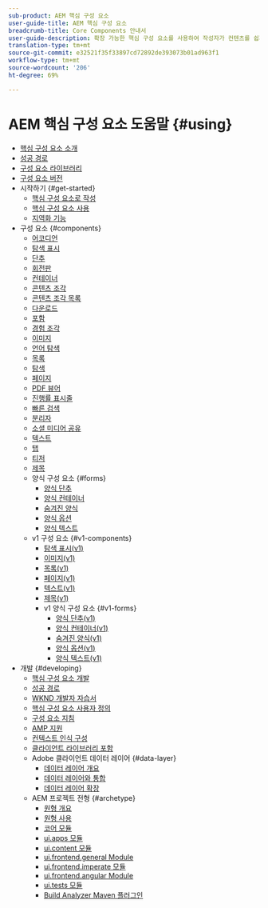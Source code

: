 ```yaml
---
sub-product: AEM 핵심 구성 요소
user-guide-title: AEM 핵심 구성 요소
breadcrumb-title: Core Components 안내서
user-guide-description: 확장 가능한 핵심 구성 요소를 사용하여 작성자가 컨텐츠를 쉽게 만들 수 있습니다.
translation-type: tm+mt
source-git-commit: e32521f35f33897cd72892de393073b01ad963f1
workflow-type: tm+mt
source-wordcount: '206'
ht-degree: 69%

---
```



# AEM 핵심 구성 요소 도움말 {#using}

+ [핵심 구성 요소 소개](introduction.md)
+ [성공 경로](developing/success.md)
+ [구성 요소 라이브러리](https://adobe.com/go/aem_cmp_library)
+ [구성 요소 버전](versions.md)
+ 시작하기 {#get-started}
   + [핵심 구성 요소로 작성](get-started/authoring.md)
   + [핵심 구성 요소 사용](get-started/using.md)
   + [지역화 기능](get-started/localization.md)
+ 구성 요소 {#components}
   + [어코디언](components/accordion.md)
   + [탐색 표시](components/breadcrumb.md)
   + [단추](components/button.md)
   + [회전판](components/carousel.md)
   + [컨테이너](components/container.md)
   + [콘텐츠 조각](components/content-fragment-component.md)
   + [콘텐츠 조각 목록](components/content-fragment-list.md)
   + [다운로드](components/download.md)
   + [포함](components/embed.md)
   + [경험 조각](components/experience-fragment.md)
   + [이미지](components/image.md)
   + [언어 탐색](components/language-navigation.md)
   + [목록](components/list.md)
   + [탐색](components/navigation.md)
   + [페이지](components/page.md)
   + [PDF 뷰어](components/pdf-viewer.md)
   + [진행률 표시줄](components/progress-bar.md)
   + [빠른 검색](components/quick-search.md)
   + [분리자](components/separator.md)
   + [소셜 미디어 공유](components/sharing.md)
   + [텍스트](components/text.md)
   + [탭](components/tabs.md)
   + [티저](components/teaser.md)
   + [제목](components/title.md)
   + 양식 구성 요소 {#forms}
      + [양식 단추](components/forms/form-button.md)
      + [양식 컨테이너](components/forms/form-container.md)
      + [숨겨진 양식](components/forms/form-hidden.md)
      + [양식 옵션](components/forms/form-options.md)
      + [양식 텍스트](components/forms/form-text.md)
   + v1 구성 요소 {#v1-components}
      + [탐색 표시(v1)](components/v1/breadcrumb-v1.md)
      + [이미지(v1)](components/v1/image-v1.md)
      + [목록(v1)](components/v1/list-v1.md)
      + [페이지(v1)](components/v1/page-v1.md)
      + [텍스트(v1)](components/v1/text-v1.md)
      + [제목(v1)](components/v1/title-v1.md)
      + v1 양식 구성 요소 {#v1-forms}
         + [양식 단추(v1)](components/v1/form-button-v1.md)
         + [양식 컨테이너(v1)](components/v1/form-container-v1.md)
         + [숨겨진 양식(v1)](components/v1/form-hidden-v1.md)
         + [양식 옵션(v1)](components/v1/form-options-v1.md)
         + [양식 텍스트(v1)](components/v1/form-text-v1.md)
+ 개발 {#developing}
   + [핵심 구성 요소 개발](developing/overview.md)
   + [성공 경로](developing/success.md)
   + [WKND 개발자 자습서](https://docs.adobe.com/content/help/en/experience-manager-learn/getting-started-wknd-tutorial-develop/overview.html)
   + [핵심 구성 요소 사용자 정의](developing/customizing.md)
   + [구성 요소 지침](developing/guidelines.md)
   + [AMP 지원](developing/amp.md)
   + [컨텍스트 인식 구성](developing/context-aware-configs.md)
   + [클라이언트 라이브러리 포함](developing/including-clientlibs.md)
   + Adobe 클라이언트 데이터 레이어 {#data-layer}
      + [데이터 레이어 개요](developing/data-layer/overview.md)
      + [데이터 레이어와 통합](developing/data-layer/integrations.md)
      + [데이터 레이어 확장](developing/data-layer/extending.md)
   + AEM 프로젝트 전형 {#archetype}
      + [원형 개요](developing/archetype/overview.md)
      + [원형 사용](developing/archetype/using.md)
      + [코어 모듈](developing/archetype/core.md)
      + [ui.apps 모듈](developing/archetype/uiapps.md)
      + [ui.content 모듈](developing/archetype/uicontent.md)
      + [ui.frontend.general Module](developing/archetype/uifrontend.md)
      + [ui.frontend.imperate 모듈](developing/archetype/uifrontend-react.md)
      + [ui.frontend.angular Module](developing/archetype/uifrontend-angular.md)
      + [ui.tests 모듈](developing/archetype/uitests.md)
      + [Build Analyzer Maven 플러그인](developing/archetype/build-analyzer-maven-plugin.md)
